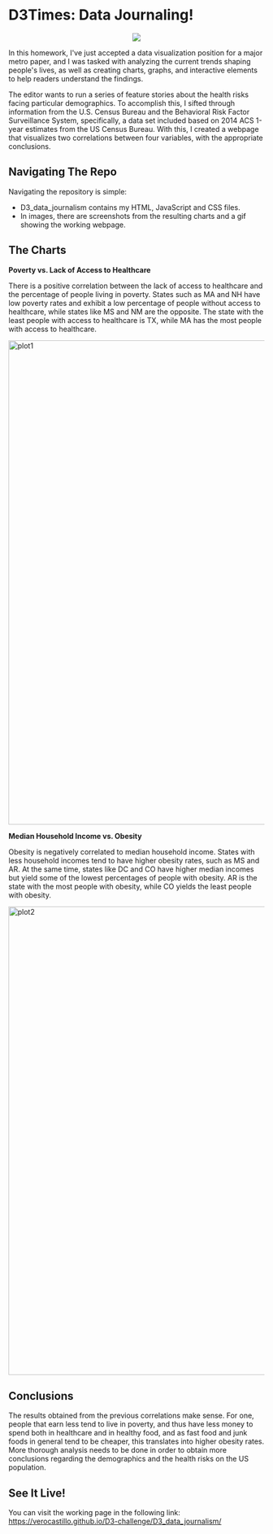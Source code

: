# D3Times: Data Journaling! 

<p align="center">
  <img src="https://user-images.githubusercontent.com/77795761/125186189-76692380-e1ee-11eb-9f74-7cedd6bcf86e.gif" />
</p>

In this homework, I've just accepted a data visualization position for a major metro paper, and I was tasked with analyzing the current trends shaping people's lives, as well as creating charts, graphs, and interactive elements to help readers understand the findings. 

The editor wants to run a series of feature stories about the health risks facing particular demographics. To accomplish this, I sifted through information from the U.S. Census Bureau and the Behavioral Risk Factor Surveillance System, specifically, a data set included based on 2014 ACS 1-year estimates from the US Census Bureau. With this, I created a webpage that visualizes two correlations between four variables, with the appropriate conclusions.

## Navigating The Repo

Navigating the repository is simple:
- D3_data_journalism contains my HTML, JavaScript and CSS files.
- In images, there are screenshots from the resulting charts and a gif showing the working webpage.

## The Charts

**Poverty vs. Lack of Access to Healthcare**

There is a positive correlation between the lack of access to healthcare and the percentage of people living in poverty. States such as MA and NH have low poverty rates and exhibit a low percentage of people without access to healthcare, while states like MS and NM are the opposite. The state with the least people with access to healthcare is TX, while MA has the most people with access to healthcare.

<img width="952" alt="plot1" src="https://user-images.githubusercontent.com/77795761/125186313-45d5b980-e1ef-11eb-8629-a9bd67a37790.png">


**Median Household Income vs. Obesity**

Obesity is negatively correlated to median household income. States with less household incomes tend to have higher obesity rates, such as MS and AR. At the same time, states like DC and CO have higher median incomes but yield some of the lowest percentages of people with obesity. AR is the state with the most people with obesity, while CO yields the least people with obesity.

<img width="921" alt="plot2" src="https://user-images.githubusercontent.com/77795761/125186315-4b330400-e1ef-11eb-8880-3ec1c21f8e76.png">

## Conclusions
The results obtained from the previous correlations make sense. For one, people that earn less tend to live in poverty, and thus have less money to spend both in healthcare and in healthy food, and as fast food and junk foods in general tend to be cheaper, this translates into higher obesity rates. More thorough analysis needs to be done in order to obtain more conclusions regarding the demographics and the health risks on the US population.

## See It Live!
You can visit the working page in the following link: https://verocastillo.github.io/D3-challenge/D3_data_journalism/
